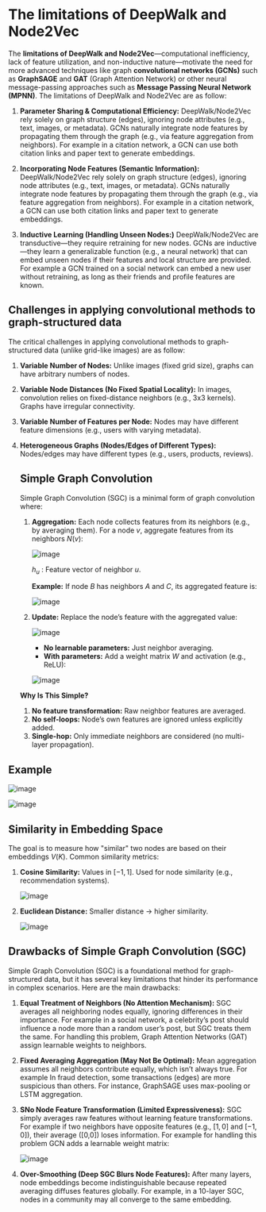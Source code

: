 # The limitations of DeepWalk and Node2Vec

The **limitations of DeepWalk and Node2Vec**—computational inefficiency, lack of feature utilization, and non-inductive nature—motivate the need for more advanced techniques like graph **convolutional networks (GCNs)** such as **GraphSAGE** and **GAT** (Graph Attention Network) or other neural message-passing approaches such as **Message Passing Neural Network (MPNN)**. The limitations of DeepWalk and Node2Vec are as follow:  

1. **Parameter Sharing & Computational Efficiency:** DeepWalk/Node2Vec rely solely on graph structure (edges), ignoring node attributes (e.g., text, images, or metadata). GCNs naturally integrate node features by propagating them through the graph (e.g., via feature aggregation from neighbors). For example in a citation network, a GCN can use both citation links and paper text to generate embeddings.
   
2. **Incorporating Node Features (Semantic Information):** DeepWalk/Node2Vec rely solely on graph structure (edges), ignoring node attributes (e.g., text, images, or metadata). GCNs naturally integrate node features by propagating them through the graph (e.g., via feature aggregation from neighbors). For example in a citation network, a GCN can use both citation links and paper text to generate embeddings.
   
3. **Inductive Learning (Handling Unseen Nodes:)** DeepWalk/Node2Vec are transductive—they require retraining for new nodes. GCNs are inductive—they learn a generalizable function (e.g., a neural network) that can embed unseen nodes if their features and local structure are provided. For example a GCN trained on a social network can embed a new user without retraining, as long as their friends and profile features are known.

## Challenges in applying convolutional methods to graph-structured data  
The critical challenges in applying convolutional methods to graph-structured data (unlike grid-like images) are as follow: 
1. **Variable Number of Nodes:** Unlike images (fixed grid size), graphs can have arbitrary numbers of nodes.
2. **Variable Node Distances (No Fixed Spatial Locality):** In images, convolution relies on fixed-distance neighbors (e.g., 3x3 kernels). Graphs have irregular connectivity.
3. **Variable Number of Features per Node:** Nodes may have different feature dimensions (e.g., users with varying metadata).
4. **Heterogeneous Graphs (Nodes/Edges of Different Types):** Nodes/edges may have different types (e.g., users, products, reviews).

   ## Simple Graph Convolution
   Simple Graph Convolution (SGC) is a minimal form of graph convolution where:
   
    1. **Aggregation:** Each node collects features from its neighbors (e.g., by averaging them). For a node $v$, aggregate features from its neighbors $N(v)$:

       ![image](https://github.com/user-attachments/assets/1dc827e1-c2ef-4404-aff6-ab82f318d77a)
    
          $h_u$ : Feature vector of neighbor $u$.

          **Example:** If node $B$ has neighbors $A$ and $C$, its aggregated feature is:

       ![image](https://github.com/user-attachments/assets/308197bc-b323-4a82-a9d9-f720245ea666)

      
    2. **Update:** Replace the node’s feature with the aggregated value:

       ![image](https://github.com/user-attachments/assets/0eaaa665-07a8-4eea-b698-690680990354)

        * **No learnable parameters:** Just neighbor averaging.  
        * **With parameters:** Add a weight matrix $W$ and activation (e.g., ReLU):

        ![image](https://github.com/user-attachments/assets/ba1037d3-1df7-4542-b134-76a868daf4ac)

    **Why Is This Simple?**
   
     1. **No feature transformation:** Raw neighbor features are averaged.
     2. **No self-loops:** Node’s own features are ignored unless explicitly added.
     3. **Single-hop:** Only immediate neighbors are considered (no multi-layer propagation).
  
## Example

![image](https://github.com/user-attachments/assets/4bc5c2ef-fce4-4bfd-b199-f33f6b8a0ee1)

![image](https://github.com/user-attachments/assets/31c270c6-667c-48f7-8296-dbc882f41ce5)  

## Similarity in Embedding Space  

The goal is to measure how "similar" two nodes are based on their embeddings $V(K)$. Common similarity metrics:  

 1) **Cosine Similarity:**  Values in $[−1,1]$. Used for node similarity (e.g., recommendation systems).

     ![image](https://github.com/user-attachments/assets/65cb93d5-aa0c-4514-92de-5cc2f91ff216)

 3) **Euclidean Distance:**  Smaller distance → higher similarity.

    ![image](https://github.com/user-attachments/assets/2dbb1102-a133-4e95-8fa9-6824828f10de)

## Drawbacks of Simple Graph Convolution (SGC)  
Simple Graph Convolution (SGC) is a foundational method for graph-structured data, but it has several key limitations that hinder its performance in complex scenarios. Here are the main drawbacks:  

1) **Equal Treatment of Neighbors (No Attention Mechanism):** SGC averages all neighboring nodes equally, ignoring differences in their importance. For example in a social network, a celebrity’s post should influence a node more than a random user’s post, but SGC treats them the same. For handling this problem, Graph Attention Networks (GAT) assign learnable weights to neighbors.
2) **Fixed Averaging Aggregation (May Not Be Optimal):**  Mean aggregation assumes all neighbors contribute equally, which isn’t always true. For example In fraud detection, some transactions (edges) are more suspicious than others. For instance, GraphSAGE uses max-pooling or LSTM aggregation.
3) **SNo Node Feature Transformation (Limited Expressiveness):** SGC simply averages raw features without learning feature transformations. For example if two neighbors have opposite features (e.g., $[1,0]$ and $[-1,0]$), their average ([0,0]) loses information. For example for handling this problem GCN adds a learnable weight matrix:  

     ![image](https://github.com/user-attachments/assets/c928ee25-43f5-4227-af5a-ee474f39cd6b)  

5) **Over-Smoothing (Deep SGC Blurs Node Features):** After many layers, node embeddings become indistinguishable because repeated averaging diffuses features globally. For example, in a 10-layer SGC, nodes in a community may all converge to the same embedding.
